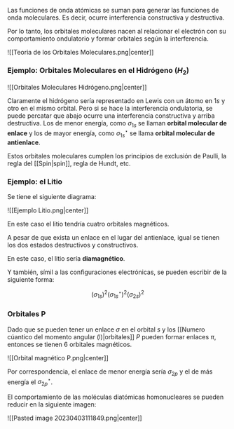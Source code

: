 Las funciones de onda atómicas se suman para generar las funciones de onda moleculares. Es decir, ocurre interferencia constructiva y destructiva. 

Por lo tanto, los orbitales moleculares nacen al relacionar el electrón con su comportamiento ondulatorio y formar orbitales según la interferencia. 

![[Teoria de los Orbitales Moleculares.png|center]]

### Ejemplo: Orbitales Moleculares en el Hidrógeno ($H_2$)

![[Orbitales Moleculares Hidrógeno.png|center]]

Claramente el hidrógeno sería representado en Lewis con un átomo en $1s$ y otro en el mismo orbital. Pero si se hace la interferencia ondulatoria, se puede percatar que abajo ocurre una interferencia constructiva y arriba destructiva. Los de menor energía, como $\sigma_{1s}$ se llaman **orbital molecular de enlace** y los de mayor energía, como $\sigma_{1s}^{\star}$ se llama **orbital molecular de antienlace**. 

Estos orbitales moleculares cumplen los principios de exclusión de Paulli, la regla del [[Spin|spin]], regla de Hundt, etc. 

### Ejemplo: el Litio 

Se tiene el siguiente diagrama: 

![[Ejemplo Litio.png|center]]

En este caso el litio tendría cuatro orbitales magnéticos. 

A pesar de que exista un enlace en el lugar del antienlace, igual se tienen los dos estados destructivos y constructivos. 

En este caso, el litio sería **diamagnético**.

Y también, símil a las configuraciones electrónicas, se pueden escribir de la siguiente forma: 

$$(\sigma_{1s})^2(\sigma_{1s}^{\star})^2(\sigma_{2s})^2$$ 

### Orbitales P

Dado que se pueden tener un enlace $\sigma$ en el orbital $s$ y los [[Numero cúantico del momento angular (l)|orbitales]] $P$ pueden formar enlaces $\pi$, entonces se tienen 6 orbitales magnéticos. 

![[Orbital magnético P.png|center]]


Por correspondencia, el enlace de menor energía sería $\sigma_{2p}$ y el de más energía el $\sigma_{2p}^{\star}$. 

El comportamiento de las moléculas diatómicas homonucleares se pueden reducir en la siguiente imagen: 

![[Pasted image 20230403111849.png|center]]